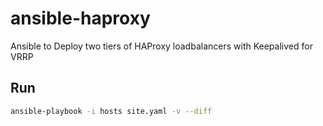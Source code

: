# ansible-haproxy
Ansible to Deploy two tiers of HAProxy loadbalancers with Keepalived for VRRP

## Run

```bash
ansible-playbook -i hosts site.yaml -v --diff
```